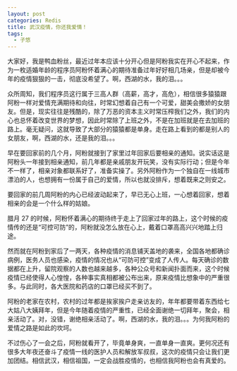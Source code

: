 ```yaml
---
layout: post
categories: Redis
title: 武汉疫情，你还我爱情！
tags:
  - 子悠
---
```


大家好，我是鸭血粉丝，最近过年本应该十分开心但是阿粉我实在开心不起来，作为一枚适婚年龄的程序员阿粉怀着满心的期待准备过年好好相几场亲，但是却被今年的疫情狠狠的一击，彻底没希望了。啊，西湖的水，我的泪。。。

<!--more-->

众所周知，我们程序员这行属于三高人群（高薪，高才，高危），相信很多猿猿跟阿粉一样对爱情充满期待和向往，时常幻想着自己有一个可爱，甜美会撒娇的女朋友。但是，现实往往是残酷的，除了万恶的资本主义时常压榨我们之外，我们的内心也总怀着改变世界的梦想，因此时常除了上班之外，不是在加班就是在去加班的路上。毫无疑问，这就导致了大部分的猿猿都是单身。走在路上看到的都是别人的女朋友，啊，西湖的水，还是我的泪。。。

早在要回家前的几个月，阿粉就接到了家里过年回家后要相亲的通知。说实话这是阿粉头一年接到相亲通知，前几年都是亲戚朋友开玩笑，没有实际行动；但是今年不一样了，相亲对象都联系好了，准备实操了。另外阿粉作为一个独自在一线城市漂泊的人，也想拥有一份属于自己的爱情，所以也就没排斥，想着既来之则安之。

要回家的前几周阿粉的内心已经波动起来了，早已无心上班，一心想着回家，想着相亲的会是一个什么样的姑娘。

腊月 27 的时候，阿粉怀着满心的期待终于走上了回家过年的路上，这个时候的疫情传的还是“可控可防”的，阿粉就没怎么放在心上，戴着口罩高高兴兴地踏上归途。

然而就在阿粉到家后了一两天，各种疫情的消息铺天盖地的袭来，全国各地都确诊病例，医务人员也感染，疫情的情况也从“可防可控”变成了人传人。每天确诊的数据都在上升，留院观察的人数也越来越多，各种公众号和新闻扑面而来，这个时候疫情已经使得人心惶惶，各种事实真相都被公布出来，原来疫情比想象中的严重很多。与此同时，各大医院和药店的口罩已经买不到了。

阿粉的老家在农村，农村的过年都是挨家挨户走亲访友的，年年都要带着东西给七大姑八大姨拜年，但是今年随着疫情的严重性，已经全面谢绝一切拜年，聚会，相亲活动了。对，没错，谢绝相亲活动了。啊，西湖的水，我的泪。。。为何我阿粉的爱情之路是如此的坎坷。

不过伤心了一会之后，阿粉就看开了，毕竟单身爽，一直单身一直爽。更何况还有很多大年夜还奋斗了疫情一线的医护人员和解放军叔叔，这次的疫情只会让我们更加团结。相信武汉，相信祖国，一定会战胜疫情的，也相信我阿粉也会有真爱的。



 